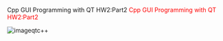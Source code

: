 
 Cpp GUI Programming with QT HW2:Part2
<span style="color:red">Cpp GUI Programming with QT HW2:Part2</span> 

![imageqtc++](https://user-images.githubusercontent.com/93833171/142740904-ae7f6458-f497-47b1-b81f-f530250d112c.png)

